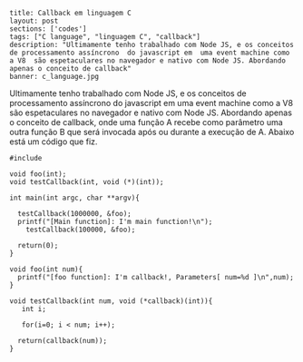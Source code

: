 ```
title: Callback em linguagem C
layout: post
sections: ['codes']
tags: ["C language", "linguagem C", "callback"]
description: "Ultimamente tenho trabalhado com Node JS, e os conceitos de processamento assíncrono  do javascript em  uma event machine como a V8  são espetaculares no navegador e nativo com Node JS. Abordando apenas o conceito de callback"
banner: c_language.jpg
```

Ultimamente tenho trabalhado com Node JS, e os conceitos de processamento assíncrono  do javascript em  uma event machine como a V8  são espetaculares   no navegador e nativo com Node JS.
Abordando apenas o conceito de callback, onde uma função A recebe como parâmetro uma outra função B que será invocada após ou durante a execução de A. Abaixo está um código que fiz.

<pre><code class="lang-cpp">#include <stdio.h>

void foo(int);
void testCallback(int, void (*)(int));

int main(int argc, char **argv){

  testCallback(1000000, &foo);
  printf("[Main function]: I'm main function!\n");
	testCallback(100000, &foo);
	
  return(0);
}

void foo(int num){
  printf("[foo function]: I'm callback!, Parameters[ num=%d ]\n",num);
}

void testCallback(int num, void (*callback)(int)){
   int i;
   
   for(i=0; i < num; i++);
 
  return(callback(num));
}</code></pre>